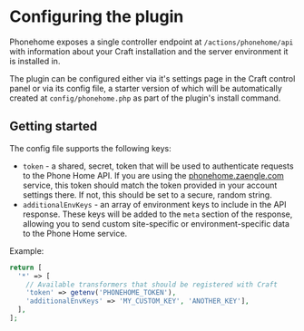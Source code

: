 # Configuring the plugin

Phonehome exposes a single controller endpoint at `/actions/phonehome/api` with information about your Craft installation and the server environment it is installed in. 

The plugin can be configured either via it's settings page in the Craft control panel or via its config file, a starter version of which will be automatically created at `config/phonehome.php` as part of the plugin's install command.

## Getting started

The config file supports the following keys:

- `token` - a shared, secret, token that will be used to authenticate requests to the Phone Home API. If you are using the [phonehome.zaengle.com](https://phone-home.zaengle.com/) service, this token should match the token provided in your account settings there. If not, this should be set to a secure, random string.
- `additionalEnvKeys` - an array of environment keys to include in the API response. These keys will be added to the `meta` section of the response, allowing you to send custom site-specific or environment-specific data to the Phone Home service.

Example:

```php
return [
  '*' => [
    // Available transformers that should be registered with Craft
    'token' => getenv('PHONEHOME_TOKEN'),
    'additionalEnvKeys' => 'MY_CUSTOM_KEY', 'ANOTHER_KEY'],
  ],
];
```
